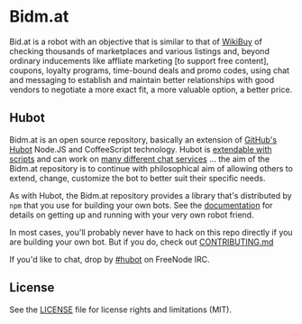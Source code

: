 # Bidm.at

Bid.at is a robot with an objective that is similar to that of [WikiBuy](https://wikibuy.com/blog/is-amazon-actually-giving-you-the-best-price-95f2a16c69fa) of checking thousands of marketplaces and various listings and, beyond ordinary inducements like affliate marketing [to support free content], coupons, loyalty programs, time-bound deals and promo codes, using chat and messaging to establish and maintain better relationships with good vendors to negotiate a more exact fit, a more valuable option, a better price.

## Hubot

Bidm.at is an open source repository, basically an extension of [GitHub's Hubot](https://hubot.github.com/) Node.JS and CoffeeScript technology.  Hubot is [extendable with scripts](http://hubot.github.com/docs/#scripts) and can work on [many
different chat services](https://hubot.github.com/docs/adapters/) ... the aim of the Bidm.at repository is to continue with philosophical aim of allowing others to extend, change, customize the bot to better suit their specific needs.

As with Hubot, the Bidm.at repository provides a library that's distributed by `npm` that you
use for building your own bots.  See the [documentation](http://hubot.github.com/docs)
for details on getting up and running with your very own robot friend.

In most cases, you'll probably never have to hack on this repo directly if you
are building your own bot. But if you do, check out [CONTRIBUTING.md](CONTRIBUTING.md)

If you'd like to chat, drop by [#hubot](http://webchat.freenode.net/?channels=#hubot) on FreeNode IRC.

## License

See the [LICENSE](LICENSE.md) file for license rights and limitations (MIT).
